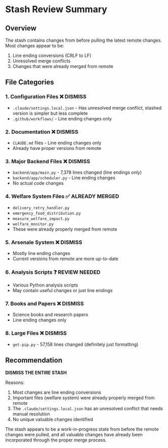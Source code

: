 # Stash Review Summary

## Overview
The stash contains changes from before pulling the latest remote changes. Most changes appear to be:
1. Line ending conversions (CRLF to LF)
2. Unresolved merge conflicts
3. Changes that were already merged from remote

## File Categories

### 1. **Configuration Files** ❌ DISMISS
- `.claude/settings.local.json` - Has unresolved merge conflict, stashed version is simpler but less complete
- `.github/workflows/` - Line ending changes only

### 2. **Documentation** ❌ DISMISS
- `CLAUDE.md` files - Line ending changes only
- Already have proper versions from remote

### 3. **Major Backend Files** ❌ DISMISS
- `backend/app/main.py` - 7,378 lines changed (line endings only)
- `backend/app/scheduler.py` - Line ending changes
- No actual code changes

### 4. **Welfare System Files** ✅ ALREADY MERGED
- `delivery_retry_handler.py`
- `emergency_food_distribution.py`
- `measure_welfare_impact.py`
- `welfare_monitor.py`
- These were already properly merged from remote

### 5. **Arsenale System** ❌ DISMISS
- Mostly line ending changes
- Current versions from remote are more up-to-date

### 6. **Analysis Scripts** ❓ REVIEW NEEDED
- Various Python analysis scripts
- May contain useful changes or just line endings

### 7. **Books and Papers** ❌ DISMISS
- Science books and research papers
- Line ending changes only

### 8. **Large Files** ❌ DISMISS
- `get-pip.py` - 57,158 lines changed (definitely just formatting)

## Recommendation

**DISMISS THE ENTIRE STASH**

Reasons:
1. Most changes are line ending conversions
2. Important files (welfare system) were already properly merged from remote
3. The `.claude/settings.local.json` has an unresolved conflict that needs manual resolution
4. No unique valuable changes identified

The stash appears to be a work-in-progress state from before the remote changes were pulled, and all valuable changes have already been incorporated through the proper merge process.